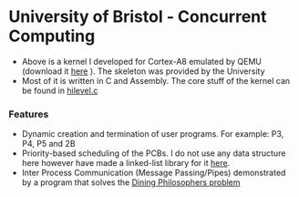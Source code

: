 # University of Bristol - Concurrent Computing
* Above is a kernel I developed for Cortex-A8 emulated by QEMU (download it [here](https://www.qemu.org/) ). The skeleton was provided by the University
* Most of it is written in C and Assembly. The core stuff of the kernel can be found in [hilevel.c](https://github.com/kartsridhar/Kernel-Cortex-A8/blob/master/question/kernel/hilevel.c)

### Features
* Dynamic creation and termination of user programs. For example: P3, P4, P5 and 2B
* Priority-based scheduling of the PCBs. I do not use any data structure here however have made a linked-list library for it [here]().
* Inter Process Communication (Message Passing/Pipes) demonstrated by a program that solves the [Dining Philosophers problem](https://en.wikipedia.org/wiki/Dining_philosophers_problem)



